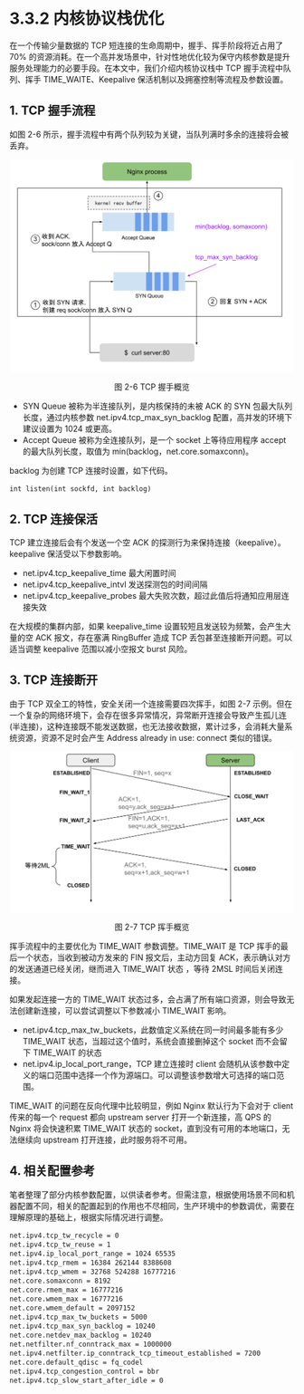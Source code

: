 # 3.3.2 内核协议栈优化

在一个传输少量数据的 TCP 短连接的生命周期中，握手、挥手阶段将近占用了 70% 的资源消耗。在一个高并发场景中，针对性地优化较为保守内核参数是提升服务处理能力的必要手段。在本文中，我们介绍内核协议栈中 TCP 握手流程中队列、挥手 TIME_WAITE、Keepalive 保活机制以及拥塞控制等流程及参数设置。

## 1. TCP 握手流程

如图 2-6 所示，握手流程中有两个队列较为关键，当队列满时多余的连接将会被丢弃。

<div  align="center">
	<img src="../assets/TCP.svg" width = "550"  align=center />
	<p>图 2-6 TCP 握手概览</p>
</div>

- SYN Queue 被称为半连接队列，是内核保持的未被 ACK 的 SYN 包最大队列长度，通过内核参数 net.ipv4.tcp_max_syn_backlog 配置，高并发的环境下建议设置为 1024 或更高。
- Accept Queue 被称为全连接队列，是一个 socket 上等待应用程序 accept 的最大队列长度，取值为 min(backlog，net.core.somaxconn)。

backlog 为创建 TCP 连接时设置，如下代码。
```plain
int listen(int sockfd, int backlog)
```

## 2. TCP 连接保活

TCP 建立连接后会有个发送一个空 ACK 的探测行为来保持连接（keepalive）。keepalive 保活受以下参数影响。

- net.ipv4.tcp_keepalive_time 最大闲置时间
- net.ipv4.tcp_keepalive_intvl 发送探测包的时间间隔
- net.ipv4.tcp_keepalive_probes 最大失败次数，超过此值后将通知应用层连接失效

在大规模的集群内部，如果 keepalive_time 设置较短且发送较为频繁，会产生大量的空 ACK 报文，存在塞满 RingBuffer 造成 TCP 丢包甚至连接断开问题。可以适当调整 keepalive 范围以减小空报文 burst 风险。

## 3. TCP 连接断开

由于 TCP 双全工的特性，安全关闭一个连接需要四次挥手，如图 2-7 示例。但在一个复杂的网络环境下，会存在很多异常情况，异常断开连接会导致产生孤儿连(半连接)，这种连接既不能发送数据，也无法接收数据，累计过多，会消耗大量系统资源，资源不足时会产生 Address already in use: connect 类似的错误。

<div  align="center">
	<img src="../assets/tcp_disconnect.svg" width = "550"  align=center />
	<p>图 2-7 TCP 挥手概览</p>
</div>

挥手流程中的主要优化为 TIME_WAIT 参数调整。TIME_WAIT 是 TCP 挥手的最后一个状态，当收到被动方发来的 FIN 报文后，主动方回复 ACK，表示确认对方的发送通道已经关闭，继而进入 TIME_WAIT 状态 ，等待 2MSL 时间后关闭连接。

如果发起连接一方的 TIME_WAIT 状态过多，会占满了所有端口资源，则会导致无法创建新连接，可以尝试调整以下参数减小 TIME_WAIT 影响。

- net.ipv4.tcp_max_tw_buckets，此数值定义系统在同一时间最多能有多少 TIME_WAIT 状态，当超过这个值时，系统会直接删掉这个 socket 而不会留下 TIME_WAIT 的状态
- net.ipv4.ip_local_port_range，TCP 建立连接时 client 会随机从该参数中定义的端口范围中选择一个作为源端口。可以调整该参数增大可选择的端口范围。

TIME_WAIT 的问题在反向代理中比较明显，例如 Nginx 默认行为下会对于 client 传来的每一个 request 都向 upstream server 打开一个新连接，高 QPS 的 Nginx 将会快速积累 TIME_WAIT 状态的 socket，直到没有可用的本地端口，无法继续向 upstream 打开连接，此时服务将不可用。

## 4. 相关配置参考

笔者整理了部分内核参数配置，以供读者参考。但需注意，根据使用场景不同和机器配置不同，相关的配置起到的作用也不尽相同，生产环境中的参数调优，需要在理解原理的基础上，根据实际情况进行调整。

```plain
net.ipv4.tcp_tw_recycle = 0
net.ipv4.tcp_tw_reuse = 1
net.ipv4.ip_local_port_range = 1024 65535
net.ipv4.tcp_rmem = 16384 262144 8388608
net.ipv4.tcp_wmem = 32768 524288 16777216
net.core.somaxconn = 8192
net.core.rmem_max = 16777216
net.core.wmem_max = 16777216
net.core.wmem_default = 2097152
net.ipv4.tcp_max_tw_buckets = 5000
net.ipv4.tcp_max_syn_backlog = 10240
net.core.netdev_max_backlog = 10240
net.netfilter.nf_conntrack_max = 1000000
net.ipv4.netfilter.ip_conntrack_tcp_timeout_established = 7200
net.core.default_qdisc = fq_codel
net.ipv4.tcp_congestion_control = bbr
net.ipv4.tcp_slow_start_after_idle = 0
```